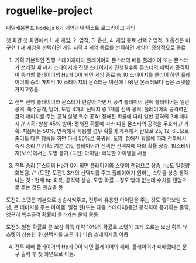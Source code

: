 # roguelike-project
 내일배움캠프 Node.js 6기 개인과제 텍스트 로그라이크 게임

첫 화면
 첫 화면에서 1. 새 게임, 2. 업적, 3. 옵션, 4. 게임 종료 선택
 2 업적, 3 옵션은 미구현
 1 새 게임을 선택하면 게임 시작
 4 게임 종료를 선택하면 게임이 정상적으로 종료

1. 기획
 기본적인 진행
 스테이지마다 플레이어와 몬스터의 배틀
 플레이어 또는 몬스터가 쓰러질 때 까지 스테이지가 진행
 스테이지가 진행될수록 몬스터의 체력과 공격력이 증가함
 플레이어의 Hp가 0이 되면 게임 종료
 총 10 스테이지를 클리어 하면 플레이어의 승리
 마지막 10 스테이지의 몬스터는 이전에 나왔던 몬스터보다 높은 스텟을 가지고있음

2. 전투 진행
 플레이어와 몬스터가 번갈아 가면서 공격
 플레이어 턴에 플레이어는 일반 공격, 특수공격, 방어, 도망 4개의 선택지 중 1개를 선택
 공격: 플레이어의 공격력만큼의 데미지를 주는 공격 실행
 특수 공격: 정해진 확률에 따라 일반 공격의 2배 데미지 // 기획: 항상 45%
 방어: 정해진 확률에 따라 다음 몬스터의 공격을 무효화 // 기획: 처음에는 50%, 연속해서 사용할 경우 확률이 계속해서 반으로 25, 12, 6...으로 줄어듦 다른 행동을 하면 다시 50%로 복귀됨.
 도망: 정해진 확률에 따라 전투에서 즉시 승리 // 기획: 기본 2%, 플레이어가 선택한 선택지에 따라 확률 상승. 10스테이지(보스)에서는 도망 불가
 (도전) 아이템: 획득한 아이템을 사용

3. 전투 승리
 몬스터의 Hp가 0이 되면 플레이어의 스텟이 랜덤으로 상승, hp도 일정량 회복됨.
 /* (도전) 
 도전1. 3개의 선택지를 주고 플레이어가 원하는 스탯을 상승
 생각나는 것 : 현재 hp 회복, 공격력 상승, 도망 확률 ...정도 밖에 없는데 수치를 랜덤으로 주는 것도 괜찮을 듯

 도전2. 스텟은 기본으로 상승시켜주고, 전투에 유용한 아이템을 주는 것도 좋아보임
 포션, 큰 데미지를 주는 아이템, 일정 턴(또는 다음 스테이지)동안 공격력이 증가하는 물약, 영구히 특수공격 확률이 올라가는 물약 등등

 도전3. 일정 확률로 큰 보상 획득
 대략 10%의 확률로 스텟이 크게 오르는 보상 획득
 */
 스텟이 상승한 후(선택지를 고른 후) 다음 스테이지로 이동

4. 전투 패배
 플레이어의 Hp가 0이 되면 플레이어의 패배.
 플레이어가 패배했다는 문구 출력 후 첫 화면으로 이동.

